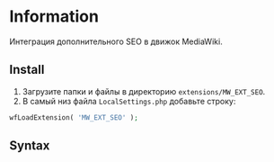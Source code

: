 # Information

Интеграция дополнительного SEO в движок MediaWiki.

## Install

1. Загрузите папки и файлы в директорию `extensions/MW_EXT_SEO`.
2. В самый низ файла `LocalSettings.php` добавьте строку:

```php
wfLoadExtension( 'MW_EXT_SEO' );
```

## Syntax

```html

```
